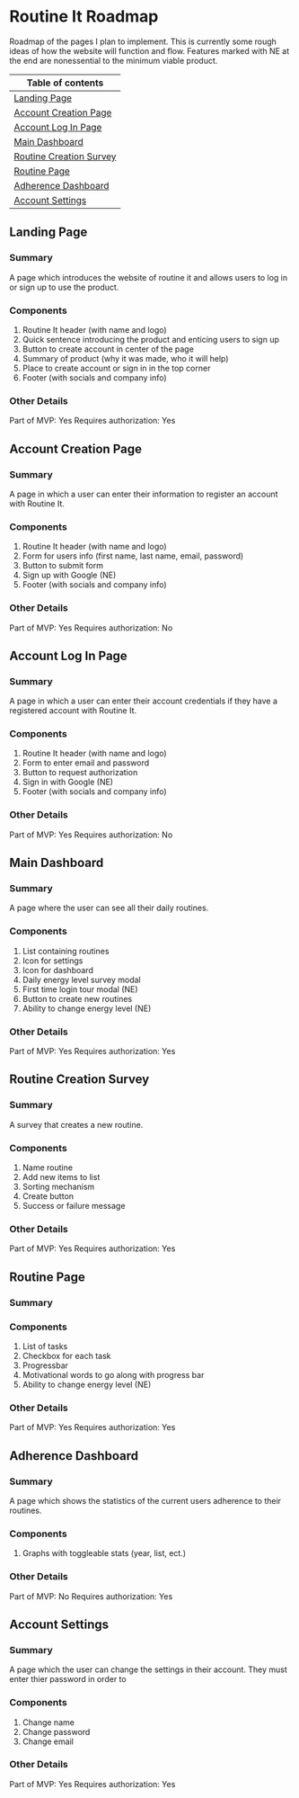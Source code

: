 # Routine It Roadmap

Roadmap of the pages I plan to implement. This is currently some rough ideas of how the website will function and flow.
Features marked with NE at the end are nonessential to the minimum viable product.

|Table of contents|
| --- |
| [Landing Page](#landing-page) |
| [Account Creation Page](#account-creation-page) |
| [Account Log In Page](#account-log-in-page) |
| [Main Dashboard](#main-dashboard) |
| [Routine Creation Survey](#routine-creation-survey) | 
| [Routine Page](#routine-page) |
| [Adherence Dashboard](#adherence-dashboard) |
| [Account Settings](#account-settings) |


## Landing Page

### Summary
A page which introduces the website of routine it and allows users to log in or sign up to use the product.

### Components
1. Routine It header (with name and logo)
2. Quick sentence introducing the product and enticing users to sign up
3. Button to create account in center of the page
4. Summary of product (why it was made, who it will help)
5. Place to create account or sign in in the top corner
6. Footer (with socials and company info)

### Other Details
Part of MVP: Yes
Requires authorization: Yes

## Account Creation Page

### Summary
A page in which a user can enter their information to register an account with Routine It.

### Components
1. Routine It header (with name and logo)
2. Form for users info (first name, last name, email, password)
3. Button to submit form
4. Sign up with Google (NE)
5. Footer (with socials and company info)

### Other Details
Part of MVP: Yes
Requires authorization: No

## Account Log In Page

### Summary
A page in which a user can enter their account credentials if they have a registered account with Routine It.

### Components
1. Routine It header (with name and logo)
2. Form to enter email and password
3. Button to request authorization
4. Sign in with Google (NE)
5. Footer (with socials and company info)

### Other Details
Part of MVP: Yes
Requires authorization: No

## Main Dashboard

### Summary
A page where the user can see all their daily routines.

### Components
1. List containing routines
2. Icon for settings
3. Icon for dashboard
4. Daily energy level survey modal
5. First time login tour modal (NE)
6. Button to create new routines
7. Ability to change energy level (NE)

### Other Details
Part of MVP: Yes
Requires authorization: Yes

## Routine Creation Survey

### Summary
A survey that creates a new routine.

### Components
1. Name routine
2. Add new items to list
3. Sorting mechanism
4. Create button
5. Success or failure message

### Other Details
Part of MVP: Yes
Requires authorization: Yes

## Routine Page

### Summary

### Components
1. List of tasks
2. Checkbox for each task
3. Progressbar 
4. Motivational words to go along with progress bar
5. Ability to change energy level (NE)

### Other Details
Part of MVP: Yes
Requires authorization: Yes

## Adherence Dashboard

### Summary
A page which shows the statistics of the current users adherence to their routines.

### Components
1. Graphs with toggleable stats (year, list, ect.)

### Other Details
Part of MVP: No
Requires authorization: Yes

## Account Settings

### Summary
A page which the user can change the settings in their account. They must enter thier password in order to 

### Components
1. Change name
2. Change password
3. Change email

### Other Details
Part of MVP: Yes
Requires authorization: Yes
